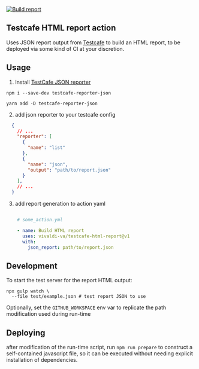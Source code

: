 [![Build report](https://github.com/vivaldi-va/testcafe-html-report/actions/workflows/runaction.yml/badge.svg)](https://github.com/vivaldi-va/testcafe-html-report/actions/workflows/runaction.yml)

## Testcafe HTML report action

Uses JSON report output from [Testcafe](https://github.com/DevExpress/testcafe) to build an HTML report, to be deployed via some kind of CI at your discretion.

## Usage

1. Install [TestCafe JSON reporter](https://www.npmjs.com/package/testcafe-reporter-json)

`npm i --save-dev testcafe-reporter-json`

`yarn add -D testcafe-reporter-json`


2. add json reporter to your testcafe config

```json
  {
    // ...
    "reporter": [
      {
        "name": "list"
      },
      {
        "name": "json",
        "output": "path/to/report.json"
      }
    ],
    // ...
  }
```
3. add report generation to action yaml

```yaml

    # some_action.yml

    - name: Build HTML report
      uses: vivaldi-va/testcafe-html-report@v1
      with:
        json_report: path/to/report.json
```

## Development

To start the test server for the report HTML output:

```
npx gulp watch \
  --file test/example.json # test report JSON to use
```

Optionally, set the `GITHUB_WORKSPACE` env var to replicate the path modification used during run-time

## Deploying

after modification of the run-time script, run `npm run prepare` to construct a self-contained javascript file, so it can be executed without needing explicit installation of dependencies.

